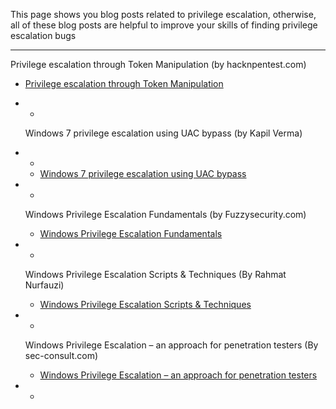 This page shows you blog posts related to privilege escalation, otherwise, all of these blog posts are helpful to improve your skills of finding privilege escalation bugs

------------------------------------------------------------------------------




Privilege escalation through Token Manipulation (by hacknpentest.com)
* [Privilege escalation through Token Manipulation](https://hacknpentest.com/privilege-escalation-through-token-manipulation/)
+ +
  Windows 7 privilege escalation using UAC bypass (by Kapil Verma)
+ +
   * [Windows 7 privilege escalation using UAC bypass](https://medium.com/@kapilvermarbl/windows-7-privilege-escalation-using-uac-bypass-b08f5523b7de)
+ +
   Windows Privilege Escalation Fundamentals (by Fuzzysecurity.com)
   * [Windows Privilege Escalation Fundamentals](https://www.fuzzysecurity.com/tutorials/16.html)
   
+ +
   Windows Privilege Escalation Scripts & Techniques (By Rahmat Nurfauzi)
   * [Windows Privilege Escalation Scripts & Techniques](https://medium.com/@rahmatnurfauzi/windows-privilege-escalation-scripts-techniques-30fa37bd194)
+ +
   Windows Privilege Escalation – an approach for penetration testers (By sec-consult.com)
   * [Windows Privilege Escalation – an approach for penetration testers](https://sec-consult.com/en/blog/2019/04/windows-privilege-escalation-an-approach-for-penetration-testers/)
+ +
